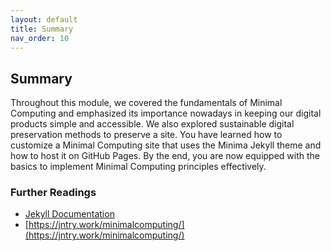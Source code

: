 ```yaml
---
layout: default
title: Summary
nav_order: 10
---
```


## Summary
Throughout this module, we covered the fundamentals of Minimal Computing and emphasized its importance nowadays in keeping our digital products simple and accessible. We also explored sustainable digital preservation methods to preserve a site. You have learned how to customize a Minimal Computing site that uses the Minima Jekyll theme and how to host it on GitHub Pages. By the end, you are now equipped with the basics to implement Minimal Computing principles effectively.

### Further Readings

- [Jekyll Documentation](https://jekyllrb.com/docs)
- [https://jntry.work/minimalcomputing/](https://jntry.work/minimalcomputing/)

